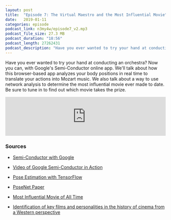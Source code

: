 ```yaml
---
layout: post
title:  "Episode 7: The Virtual Maestro and the Most Influential Movie"
date:   2019-01-11
categories: episode
podcast_link: n3my4w/episode7_v2.mp3
podcast_file_size: 27.3 MB
podcast_duration: "18:56"
podcast_length: 27262431
podcast_description: "Have you ever wanted to try your hand at conducting an orchestra? Now you can, with Google's Semi-Conductor online app. We'll talk about how this browser-based app analyzes your body positions in real time to translate your actions into Mozart music. We also talk about a way to use network analysis to determine the most influential movie ever made to date. Be sure to tune in to find out which movie takes the prize."
---
```


Have you ever wanted to try your hand at conducting an orchestra? Now you can, with Google's Semi-Conductor online app. We'll talk about how this browser-based app analyzes your body positions in real time to translate your actions into Mozart music. We also talk about a way to use network analysis to determine the most influential movie ever made to date. Be sure to tune in to find out which movie takes the prize.

<iframe src='https://www.podbean.com/media/player/kbywj-a41fbb?from=yiiadmin&download=1&version=1' data-link='https://www.podbean.com/media/player/kbywj-a41fbb?from=yiiadmin&download=1&version=1' height='122' width='100%' frameborder='0' scrolling='no' data-name='pb-iframe-player' ></iframe>

### Sources

* [Semi-Conductor with Google](https://experiments.withgoogle.com/semi-conductor)

* [Video of Google Semi-Conductor in Action](https://youtu.be/L7lxRjJvAns)

* [Pose Estimation with TensorFlow](https://medium.com/tensorflow/real-time-human-pose-estimation-in-the-browser-with-tensorflow-js-7dd0bc881cd5)

* [PoseNet Paper](https://arxiv.org/abs/1505.07427)

* [Most Influential Movie of All Time](https://www.sciencedaily.com/releases/2018/11/181129223426.htm)

* [Identification of key films and personalities in the history of cinema from a Western perspective](https://appliednetsci.springeropen.com/articles/10.1007/s41109-018-0105-0)
